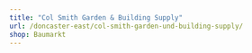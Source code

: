 ```yaml
---
title: "Col Smith Garden & Building Supply"
url: /doncaster-east/col-smith-garden-und-building-supply/
shop: Baumarkt
---
```

